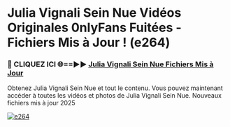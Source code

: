 # Julia Vignali Sein Nue Vidéos Originales 0nlyFans Fuitées - Fichiers Mis à Jour ! (e264)

<h3>🔴 CLIQUEZ ICI 🌐==►► <a href="https://tinyurl.com/2pmr4ezf" rel="nofollow">Julia Vignali Sein Nue Fichiers Mis à Jour</a></h3>

Obtenez Julia Vignali Sein Nue et tout le contenu. Vous pouvez maintenant accéder à toutes les vidéos et photos de Julia Vignali Sein Nue. Nouveaux fichiers mis à jour 2025

[![e264](https://i.imgur.com/6SNvagu.gif)](https://tinyurl.com/2pmr4ezf)
